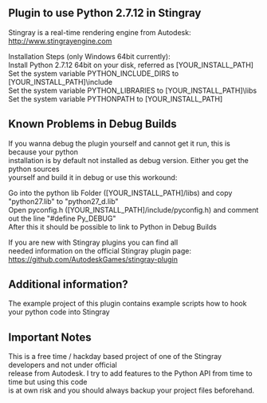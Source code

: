 ## Plugin to use Python 2.7.12 in Stingray

Stingray is a real-time rendering engine from Autodesk:
http://www.stingrayengine.com

Installation Steps (only Windows 64bit currently):  
Install Python 2.7.12 64bit on your disk, referred as [YOUR_INSTALL_PATH]  
Set the system variable PYTHON_INCLUDE_DIRS to [YOUR_INSTALL_PATH]\include  
Set the system variable PYTHON_LIBRARIES to [YOUR_INSTALL_PATH]\libs  
Set the system variable PYTHONPATH to [YOUR_INSTALL_PATH]

## Known Problems in Debug Builds

If you wanna debug the plugin yourself and cannot get it run, this is because your python  
installation is by default not installed as debug version. Either you get the python sources  
yourself and build it in debug or use this workound:

Go into the python lib Folder ([YOUR_INSTALL_PATH]/libs) and copy "python27.lib" to "python27_d.lib"  
Open pyconfig.h ([YOUR_INSTALL_PATH]/include/pyconfig.h) and comment out the line "#define Py_DEBUG"  
After this it should be possible to link to Python in Debug Builds

If you are new with Stingray plugins you can find all  
needed information on the official Stingray plugin page:  
https://github.com/AutodeskGames/stingray-plugin

## Additional information?

The example project of this plugin contains example scripts how to hook your python code into Stingray

## Important Notes

This is a free time / hackday based project of one of the Stingray developers and not under official  
release from Autodesk. I try to add features to the Python API from time to time but using this code  
is at own risk and you should always backup your project files beforehand.
